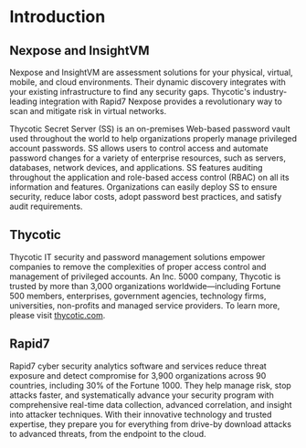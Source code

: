 [title]: # (Rapid7)
[tags]: # (introduction)
[priority]: # (1)
# Introduction

Nexpose and InsightVM
---------------------

Nexpose and InsightVM are assessment solutions for your physical, virtual,
mobile, and cloud environments. Their dynamic discovery integrates with your
existing infrastructure to find any security gaps. Thycotic's industry-leading
integration with Rapid7 Nexpose provides a revolutionary way to scan and
mitigate risk in virtual networks.

Thycotic Secret Server (SS) is an on-premises Web-based password vault used
throughout the world to help organizations properly manage privileged account
passwords. SS allows users to control access and automate password changes for a
variety of enterprise resources, such as servers, databases, network devices,
and applications. SS features auditing throughout the application and role-based
access control (RBAC) on all its information and features. Organizations can
easily deploy SS to ensure security, reduce labor costs, adopt password best
practices, and satisfy audit requirements.

Thycotic
--------

Thycotic IT security and password management solutions empower companies to
remove the complexities of proper access control and management of privileged
accounts. An Inc. 5000 company, Thycotic is trusted by more than 3,000
organizations worldwide—including Fortune 500 members, enterprises, government
agencies, technology firms, universities, non-profits and managed service
providers. To learn more, please visit [thycotic.com](http://www.thycotic.com/).

Rapid7
------

Rapid7 cyber security analytics software and services reduce threat exposure and
detect compromise for 3,900 organizations across 90 countries, including 30% of
the Fortune 1000. They help manage risk, stop attacks faster, and systematically
advance your security program with comprehensive real-time data collection,
advanced correlation, and insight into attacker techniques. With their
innovative technology and trusted expertise, they prepare you for everything
from drive-by download attacks to advanced threats, from the endpoint to the
cloud.